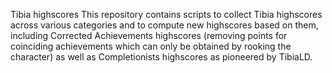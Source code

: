 Tibia highscores
This repository contains scripts to collect Tibia highscores across various categories and to compute new highscores based on them, including Corrected Achievements highscores (removing points for coinciding achievements which can only be obtained by rooking the character) as well as Completionists highscores as pioneered by TibiaLD.

